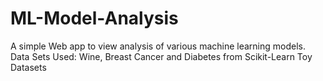 # ML-Model-Analysis
A simple Web app to view analysis of various machine learning models. 
Data Sets Used: Wine, Breast Cancer and Diabetes from Scikit-Learn Toy Datasets



